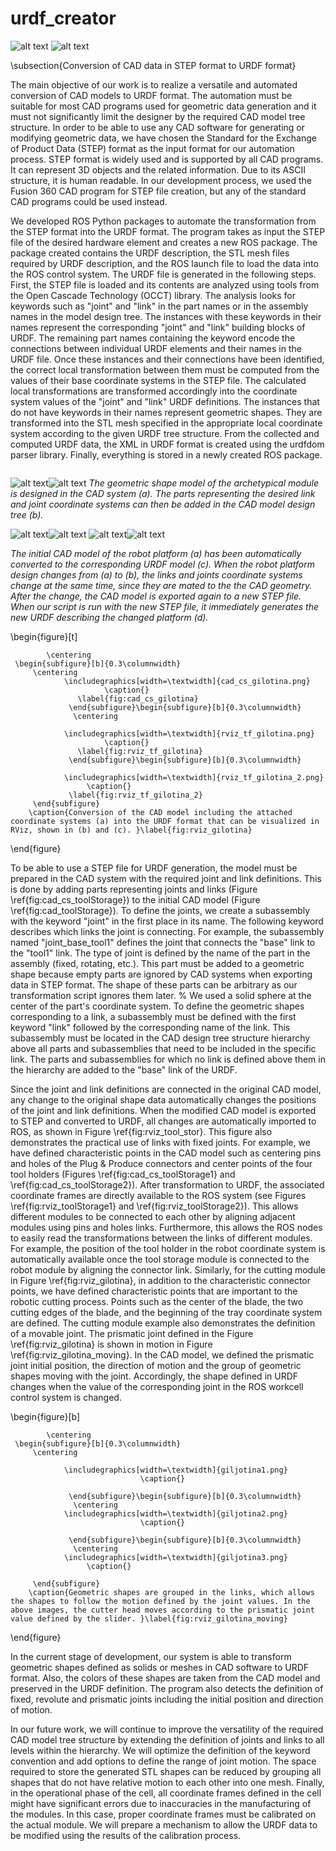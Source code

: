 # urdf_creator
![alt text](./documentation/reconcycle-transparent.png)
![alt text](./documentation/jsi-logo-1-150x150.png)

\subsection{Conversion of CAD data in STEP format to URDF format}

The main objective of our work is to realize a versatile and automated conversion of CAD models to URDF format. The automation must be suitable for most CAD programs used for geometric data generation and it must not significantly limit the designer by the required CAD model tree structure. In order to be able to use any CAD software for generating or modifying geometric data, we have chosen the Standard for the Exchange of Product Data (STEP) format as the input format for our automation process. STEP format is widely used and is supported by all CAD programs. It can represent 3D objects and the related information. Due to its ASCII structure, it is human readable. In our development process, we used the Fusion 360 CAD program for STEP file creation, but any of the standard CAD programs could be used instead.


We developed ROS Python packages to automate the transformation from the STEP format into the URDF format. The program takes as input the STEP file of the desired hardware element and creates a new ROS package. The package created contains the URDF description, the STL mesh files required by URDF description, and the ROS launch file to load the data into the ROS control system. The URDF file is generated in the following steps. First, the STEP file is loaded and its contents are analyzed using tools from the Open Cascade Technology (OCCT) library. The analysis looks for keywords such as "joint" and "link" in the part names or in the assembly names in the model design tree. The instances with these keywords in their names represent the corresponding "joint" and "link" building blocks of URDF.  The remaining part names containing the keyword encode the connections between individual URDF elements and their names in the URDF file. Once these instances and their connections have been identified, the correct local transformation between them must be computed from the values of their base coordinate systems in the STEP file. The calculated local transformations are transformed accordingly into the coordinate system values of the "joint" and "link" URDF definitions. The instances that do not have keywords in their names represent geometric shapes. They are transformed into the STL mesh specified in the appropriate local coordinate system according to the given URDF tree structure. From the collected and computed URDF data, the XML in URDF format is created using the urdfdom parser library. Finally, everything is stored in a newly created ROS package.

![<img src="image.png" width="250" height="300">](./documentation/cad_toolStorage.png)![<img src="image.png" width="200">](./documentation/cad_CS_toolStorage.png)

![alt text](./documentation/cad_toolStorage.png)![alt text](./documentation/cad_CS_toolStorage.png)
*The geometric shape model of the archetypical module is designed in the CAD system (a). The parts representing the desired link and joint coordinate systems can then be added in the CAD model design tree (b).*


![alt text](./documentation/cad_cs_toolStorage.png)![alt text](./documentation/cad_cs_toolStorage2.png)
![alt text](./documentation/rviz_tf_toolStorage.png)![alt text](./documentation/rviz_tf_toolStorage2.png)

*The initial CAD model of the robot platform (a) has been automatically converted to the corresponding URDF model (c).  When the robot platform design changes from (a) to (b), the links and joints coordinate systems change at the same time, since they are mated to the the CAD geometry. After the change, the CAD model is exported again to a new STEP file. When our script is run with the new STEP file, it immediately generates the new URDF describing the changed platform (d).*

\begin{figure}[t]

		    \centering
     \begin{subfigure}[b]{0.3\columnwidth}
         \centering
				\includegraphics[width=\textwidth]{cad_cs_gilotina.png}
						 \caption{}
				   \label{fig:cad_cs_gilotina}
				 \end{subfigure}\begin{subfigure}[b]{0.3\columnwidth}
				  \centering
				 
				\includegraphics[width=\textwidth]{rviz_tf_gilotina.png}
						 \caption{}
				   \label{fig:rviz_tf_gilotina}
				 \end{subfigure}\begin{subfigure}[b]{0.3\columnwidth}
				
				\includegraphics[width=\textwidth]{rviz_tf_gilotina_2.png}
					 \caption{}
				 \label{fig:rviz_tf_gilotina_2}
	     \end{subfigure}
		\caption{Conversion of the CAD model including the attached coordinate systems (a) into the URDF format that can be visualized in RViz, shown in (b) and (c). }\label{fig:rviz_gilotina} 
\end{figure}

To be able to use a STEP file for URDF generation, the model must be prepared in the CAD system with the required joint and link definitions. This is done by adding parts representing joints and links (Figure \ref{fig:cad_cs_toolStorage}) to the initial CAD model (Figure \ref{fig:cad_toolStorage}). To define the joints, we create a subassembly with the keyword "joint" in the first place in its name. The following keyword describes which links the joint is connecting. For example, the subassembly named "joint\_base\_tool1" defines the joint that connects the "base" link to the "tool1" link. The type of joint is defined by the name of the part in the assembly (fixed, rotating, etc.). This part must be added to a geometric shape because empty parts are ignored by CAD systems when exporting data in STEP format. The shape of these parts can be arbitrary as our transformation script ignores them later.
% We used a solid sphere at the center of the part's coordinate system.
To define the geometric shapes corresponding to a link, a subassembly must be defined with the first keyword "link" followed by the corresponding name of the link. This subassembly must be located in the CAD design tree structure hierarchy above all parts and subassemblies that need to be included in the specific link. The parts and subassemblies for which no link is defined above them in the hierarchy are added to the "base" link of the URDF.




Since the joint and link definitions are connected in the original CAD model, any change to the original shape data automatically changes the positions of the joint and link definitions. When the modified CAD model is exported to STEP and converted to URDF, all changes are automatically imported to ROS, as shown in Figure \ref{fig:rviz_tool_stor}. This figure also demonstrates the practical use of links with fixed joints. For example, we have defined characteristic points in the CAD model such as centering pins and holes of the Plug \& Produce connectors and center points of the four tool holders (Figures \ref{fig:cad_cs_toolStorage1} and \ref{fig:cad_cs_toolStorage2}). After transformation to URDF, the associated coordinate frames are directly available to the ROS system (see Figures \ref{fig:rviz_toolStorage1} and \ref{fig:rviz_toolStorage2}). This allows different modules to be connected to each other by aligning adjacent modules using pins and holes links. Furthermore, this allows the ROS nodes to easily read the transformations between the links of different modules. For example, the position of the tool holder in the robot coordinate system is automatically available once the tool storage module is connected to the robot module by aligning the connector link. Similarly, for the cutting module in Figure \ref{fig:rviz_gilotina}, in addition to the characteristic connector points, we have defined characteristic points that are important to the robotic cutting process. Points such as the center of the blade, the two cutting edges of the blade, and the beginning of the tray coordinate system are defined. The cutting module example also demonstrates the definition of a movable joint. The prismatic joint defined in the Figure \ref{fig:rviz_gilotina} is shown in motion in Figure \ref{fig:rviz_gilotina_moving}. In the CAD model, we defined the prismatic joint initial position, the direction of motion and the group of geometric shapes moving with the joint. Accordingly, the shape defined in URDF changes when the value of the corresponding joint in the ROS workcell control system is changed. 


\begin{figure}[b]

		    \centering
     \begin{subfigure}[b]{0.3\columnwidth}
         \centering
	
				\includegraphics[width=\textwidth]{giljotina1.png}
								 \caption{}
			
				 \end{subfigure}\begin{subfigure}[b]{0.3\columnwidth}
				  \centering
				\includegraphics[width=\textwidth]{giljotina2.png}
								 \caption{}
			
				 \end{subfigure}\begin{subfigure}[b]{0.3\columnwidth}
				  \centering
				\includegraphics[width=\textwidth]{giljotina3.png}
					 \caption{}
			
	     \end{subfigure}
		\caption{Geometric shapes are grouped in the links, which allows the shapes to follow the motion defined by the joint values. In the above images, the cutter head moves according to the prismatic joint value defined by the slider. }\label{fig:rviz_gilotina_moving} 
\end{figure}

In the current stage of development, our system is able to transform geometric shapes defined as solids or meshes in CAD software to URDF format. Also, the colors of these shapes are taken from the CAD model and preserved in the URDF definition. The program also detects the definition of fixed, revolute and prismatic joints including the initial position and direction of motion. 

In our future work, we will continue to improve the versatility of the required CAD model tree structure by extending the definition of joints and links to all levels within the hierarchy. We will optimize the definition of the keyword convention and add options to define the range of joint motion. The space required to store the generated STL shapes can be reduced by grouping all shapes that do not have relative motion to each other into one mesh. Finally, in the operational phase of the cell, all coordinate frames defined in the cell might have significant errors due to inaccuracies in the manufacturing of the modules. In this case, proper coordinate frames must be calibrated on the actual module. We will prepare a mechanism to allow the URDF data to be modified using the results of the calibration process.
